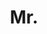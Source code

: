 ---
name: Robert Zinkov
title: Mr.
email: zinkov@robots.ox.ac.uk
website: https://www.zinkov.com
note: NULL
category: Graduate Students
photo: 
year: 2017
---